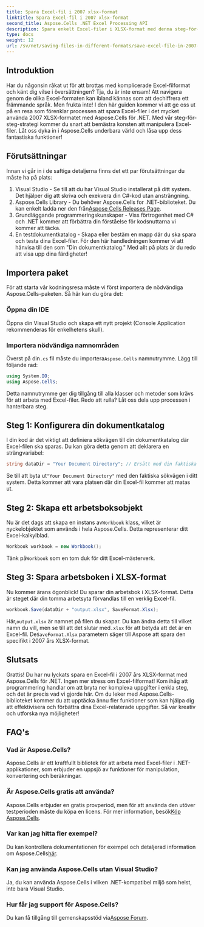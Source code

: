 ```yaml
---
title: Spara Excel-fil i 2007 xlsx-format
linktitle: Spara Excel-fil i 2007 xlsx-format
second_title: Aspose.Cells .NET Excel Processing API
description: Spara enkelt Excel-filer i XLSX-format med denna steg-för-steg-guide med Aspose.Cells för .NET. Behärska Excel-manipulation.
type: docs
weight: 12
url: /sv/net/saving-files-in-different-formats/save-excel-file-in-2007-xlsx-format/
---
```

## Introduktion
Har du någonsin råkat ut för att brottas med komplicerade Excel-filformat och känt dig vilse i översättningen? Tja, du är inte ensam! Att navigera genom de olika Excel-formaten kan ibland kännas som att dechiffrera ett främmande språk. Men frukta inte! I den här guiden kommer vi att ge oss ut på en resa som förenklar processen att spara Excel-filer i det mycket använda 2007 XLSX-formatet med Aspose.Cells för .NET. Med vår steg-för-steg-strategi kommer du snart att bemästra konsten att manipulera Excel-filer. Låt oss dyka in i Aspose.Cells underbara värld och låsa upp dess fantastiska funktioner!
## Förutsättningar
Innan vi går in i de saftiga detaljerna finns det ett par förutsättningar du måste ha på plats:
1. Visual Studio - Se till att du har Visual Studio installerat på ditt system. Det hjälper dig att skriva och exekvera din C#-kod utan ansträngning.
2. Aspose.Cells Library - Du behöver Aspose.Cells for .NET-biblioteket. Du kan enkelt ladda ner den från[Aspose Cells Releases Page](https://releases.aspose.com/cells/net/).
3. Grundläggande programmeringskunskaper - Viss förtrogenhet med C# och .NET kommer att förbättra din förståelse för kodsnuttarna vi kommer att täcka.
4. En testdokumentkatalog - Skapa eller bestäm en mapp där du ska spara och testa dina Excel-filer. För den här handledningen kommer vi att hänvisa till den som "Din dokumentkatalog."
Med allt på plats är du redo att visa upp dina färdigheter!
## Importera paket
För att starta vår kodningsresa måste vi först importera de nödvändiga Aspose.Cells-paketen. Så här kan du göra det:
### Öppna din IDE
Öppna din Visual Studio och skapa ett nytt projekt (Console Application rekommenderas för enkelhetens skull).
### Importera nödvändiga namnområden
 Överst på din`.cs` fil måste du importera`Aspose.Cells` namnutrymme. Lägg till följande rad:
```csharp
using System.IO;
using Aspose.Cells;
```
Detta namnutrymme ger dig tillgång till alla klasser och metoder som krävs för att arbeta med Excel-filer.
Redo att rulla? Låt oss dela upp processen i hanterbara steg.
## Steg 1: Konfigurera din dokumentkatalog
I din kod är det viktigt att definiera sökvägen till din dokumentkatalog där Excel-filen ska sparas. Du kan göra detta genom att deklarera en strängvariabel:
```csharp
string dataDir = "Your Document Directory"; // Ersätt med din faktiska väg
```
 Se till att byta ut`"Your Document Directory"` med den faktiska sökvägen i ditt system. Detta kommer att vara platsen där din Excel-fil kommer att matas ut.
## Steg 2: Skapa ett arbetsboksobjekt
 Nu är det dags att skapa en instans av`Workbook` klass, vilket är nyckelobjektet som används i hela Aspose.Cells. Detta representerar ditt Excel-kalkylblad.
```csharp
Workbook workbook = new Workbook();
```
 Tänk på`Workbook` som en tom duk för ditt Excel-mästerverk.
## Steg 3: Spara arbetsboken i XLSX-format
Nu kommer ärans ögonblick! Du sparar din arbetsbok i XLSX-format. Detta är steget där din tomma arbetsyta förvandlas till en verklig Excel-fil.
```csharp
workbook.Save(dataDir + "output.xlsx", SaveFormat.Xlsx);
```
 Här,`output.xlsx` är namnet på filen du skapar. Du kan ändra detta till vilket namn du vill, men se till att det slutar med`.xlsx` för att betyda att det är en Excel-fil. De`SaveFormat.Xlsx` parametern säger till Aspose att spara den specifikt i 2007 års XLSX-format.
## Slutsats
Grattis! Du har nu lyckats spara en Excel-fil i 2007 års XLSX-format med Aspose.Cells för .NET. Ingen mer stress om Excel-filformat! Kom ihåg att programmering handlar om att bryta ner komplexa uppgifter i enkla steg, och det är precis vad vi gjorde här. Om du leker med Aspose.Cells-biblioteket kommer du att upptäcka ännu fler funktioner som kan hjälpa dig att effektivisera och förbättra dina Excel-relaterade uppgifter. Så var kreativ och utforska nya möjligheter! 
## FAQ's
### Vad är Aspose.Cells?
Aspose.Cells är ett kraftfullt bibliotek för att arbeta med Excel-filer i .NET-applikationer, som erbjuder en uppsjö av funktioner för manipulation, konvertering och beräkningar.
### Är Aspose.Cells gratis att använda?
 Aspose.Cells erbjuder en gratis provperiod, men för att använda den utöver testperioden måste du köpa en licens. För mer information, besök[Köp Aspose.Cells](https://purchase.aspose.com/buy).
### Var kan jag hitta fler exempel?
 Du kan kontrollera dokumentationen för exempel och detaljerad information om Aspose.Cells[här](https://reference.aspose.com/cells/net/).
### Kan jag använda Aspose.Cells utan Visual Studio?
Ja, du kan använda Aspose.Cells i vilken .NET-kompatibel miljö som helst, inte bara Visual Studio.
### Hur får jag support för Aspose.Cells?
Du kan få tillgång till gemenskapsstöd via[Aspose Forum](https://forum.aspose.com/c/cells/9).
